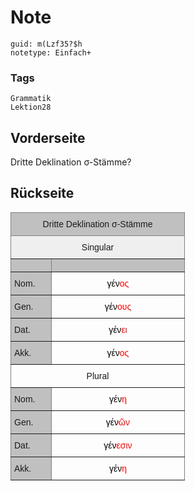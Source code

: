# Note
```
guid: m(Lzf35?$h
notetype: Einfach+
```

### Tags
```
Grammatik
Lektion28
```

## Vorderseite
Dritte Deklination σ-Stämme?


## Rückseite
<style type="text/css">
.tg  {border-collapse:collapse;border-spacing:0;}
.tg td{border-color:black;border-style:solid;border-width:1px;font-family:Arial, sans-serif;font-size:14px;
  overflow:hidden;padding:10px 5px;word-break:normal;}
.tg th{border-color:black;border-style:solid;border-width:1px;font-family:Arial, sans-serif;font-size:14px;
  font-weight:normal;overflow:hidden;padding:10px 5px;word-break:normal;}
.tg .tg-yj5y{background-color:#efefef;border-color:inherit;text-align:center;vertical-align:top}
.tg .tg-34fe{background-color:#c0c0c0;border-color:inherit;text-align:center;vertical-align:top}
.tg .tg-ztzv{background-color:#c0c0c0;border-color:inherit;font-style:italic;text-align:center;vertical-align:bottom}
.tg .tg-c3ow{border-color:inherit;text-align:center;vertical-align:top}
.tg .tg-jbs2{border-color:inherit;color:#000000;text-align:center;vertical-align:bottom}
.tg .tg-llyw{background-color:#c0c0c0;border-color:inherit;text-align:left;vertical-align:top}
</style>
<table class="tg" style="undefined;table-layout: fixed; width: 279px">
<colgroup>
<col style="width: 65px">
<col style="width: 214px">
</colgroup>
<thead>
<tr>
<th class="tg-34fe" colspan="2">Dritte Deklination σ-Stämme</th>
</tr>
</thead>
<tbody>
<tr>
<td class="tg-yj5y" colspan="2">Singular</td>
</tr>
<tr>
<td class="tg-llyw"></td>
<td class="tg-ztzv"></td>
</tr>
<tr>
<td class="tg-llyw">Nom.</td>
<td class="tg-jbs2">γέν<span style="color:#FE0000">ος</span></td>
</tr>
<tr>
<td class="tg-llyw">Gen.</td>
<td class="tg-jbs2">γέν<span style="color:#FE0000">ους</span></td>
</tr>
<tr>
<td class="tg-llyw">Dat.</td>
<td class="tg-jbs2">γέν<span style="color:#FE0000">ει</span></td>
</tr>
<tr>
<td class="tg-llyw">Akk.</td>
<td class="tg-jbs2">γέν<span style="color:#FE0000">ος</span></td>
</tr>
<tr>
<td class="tg-c3ow" colspan="2">Plural</td>
</tr>
<tr>
<td class="tg-llyw">Nom.</td>
<td class="tg-jbs2">γέν<span style="color:#FE0000">η</span></td>
</tr>
<tr>
<td class="tg-llyw">Gen.</td>
<td class="tg-jbs2">γέν<span style="color:#FE0000">ῶν</span></td>
</tr>
<tr>
<td class="tg-llyw">Dat.</td>
<td class="tg-jbs2">γέν<span style="color:#FE0000">εσιν</span></td>
</tr>
<tr>
<td class="tg-llyw">Akk.</td>
<td class="tg-jbs2">γέν<span style="color:#FE0000">η</span></td>
</tr>
</tbody>
</table>
